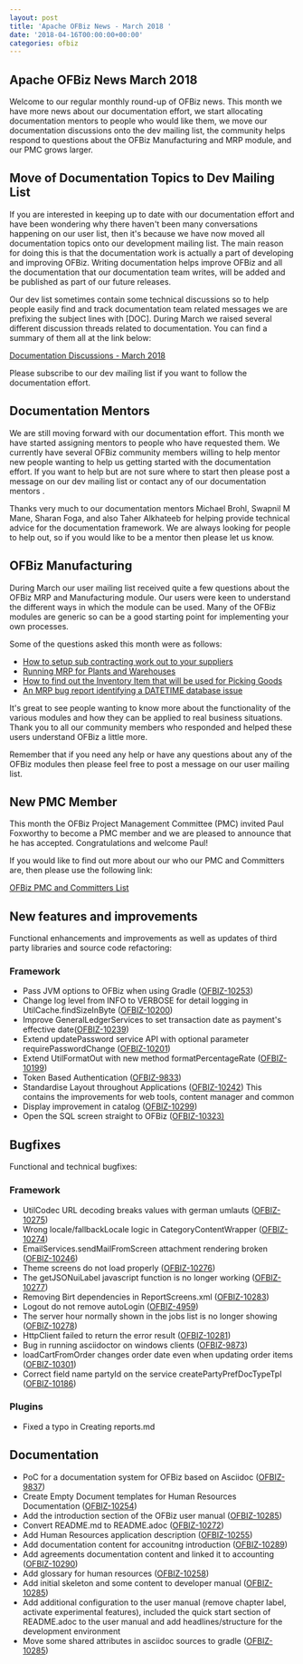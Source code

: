 ```yaml
---
layout: post
title: 'Apache OFBiz News - March 2018 '
date: '2018-04-16T00:00:00+00:00'
categories: ofbiz
---
```

<h2>Apache OFBiz News March 2018 </h2>
Welcome to our regular monthly round-up of OFBiz news.
This month we have more news about our documentation effort, we start allocating documentation mentors to people who would like them, we move our documentation discussions onto the dev mailing list, the community helps respond to questions about the OFBiz Manufacturing and MRP module, and our PMC grows larger.
<!--more--> 
<h2>Move of Documentation Topics to Dev Mailing List</h2><p>If you are interested in keeping up to date with our documentation effort and have been wondering why there haven't been many conversations happening on our user list, then it's because we have now moved all documentation topics onto our development mailing list. The main reason for doing this is that the documentation work is actually a part of developing and improving OFBiz. Writing documentation helps improve OFBiz and all the documentation that our documentation team writes, will be added and be published as part of our future releases.</p><p>Our dev list sometimes contain some technical discussions so to help people easily find and track documentation team related messages we are prefixing the subject lines with [DOC]. During March we raised several different discussion threads related to documentation. You can find a summary of them all at the link below:</p><a href="https://s.apache.org/vPSE" target="_blank" rel="noopener">Documentation Discussions - March 2018 </a> <p>Please subscribe to our dev mailing list if you want to follow the documentation effort.</p>
<h2>Documentation Mentors</h2><p>We are still moving forward with our documentation effort. This month we have started assigning mentors to people who have requested them. We currently have several OFBiz community members willing to help mentor new people wanting to help us getting started with the documentation effort. If you want to help but are not sure where to start then please post a message on our dev mailing list or contact any of our documentation mentors .</p>
<p>Thanks very much to our documentation mentors Michael  Brohl, Swapnil M Mane, Sharan Foga, and also Taher Alkhateeb for helping provide technical advice for the documentation framework. We are always looking for people to help out, so if you would like to be a mentor then please let us know.</p> 
<h2>OFBiz Manufacturing</h2><p>During March our user mailing list received quite a few questions about the OFBiz MRP and Manufacturing module. Our users were keen to understand the different ways in which the module can be used. Many of the OFBiz modules are generic so can be a good starting point for implementing your own processes.</p><p>Some of the questions asked this month were as follows:</p><ul><li><a href="https://s.apache.org/mESH" target="_blank" rel="noopener">How to setup sub contracting work out to your suppliers </a> </li><li><a href="https://s.apache.org/UMiY" target="_blank" rel="noopener">Running MRP for Plants and Warehouses </a></li><li><a href="https://s.apache.org/4KXX" target="_blank" rel="noopener">How to find out the Inventory Item that will be used for Picking Goods </a></li><li><a href="https://s.apache.org/wjDJ" target="_blank" rel="noopener">An MRP bug report identifying a DATETIME database issue </a></li></ul><p>It's great to see people wanting to know more about the functionality of the various modules and how they can be applied to real business situations. Thank you to all our community members who responded and helped these users understand OFBiz a little more.</p><p>Remember that if you need any help or have any questions about any of the OFBiz modules then please feel free to post a message on our user mailing list.</p>
<h2>New PMC Member</h2><p>This month the OFBiz Project Management Committee (PMC) invited Paul Foxworthy to become a PMC member and we are pleased to announce that he has accepted. Congratulations and welcome Paul!</p><p>If you would like to find out more about our who our PMC and Committers are, then please use the following link:</p><a href="https://s.apache.org/9eYw" target="_blank" rel="noopener">OFBiz PMC and Committers List </a>
<h2>New features and improvements</h2>
Functional enhancements and improvements as well as updates of third party libraries and source code refactoring:
<h3>Framework</h3>
<ul>
 	<li>Pass JVM options to OFBiz when using Gradle (<a href="https://issues.apache.org/jira/browse/OFBIZ-10253">OFBIZ-10253</a>)</li>
 	<li>Change log level from INFO to VERBOSE for detail logging in UtilCache.findSizeInByte (<a href="https://issues.apache.org/jira/browse/OFBIZ-10200">OFBIZ-10200</a>)</li>
 	<li>Improve GeneralLedgerServices to set transaction date as payment's effective date(<a href="https://issues.apache.org/jira/browse/OFBIZ-10239">OFBIZ-10239</a>)</li>
 	<li>Extend updatePassword service API with optional parameter requirePasswordChange (<a href="https://issues.apache.org/jira/browse/OFBIZ-10201">OFBIZ-10201</a>)</li>
 	<li>Extend UtilFormatOut with new method formatPercentageRate (<a href="https://issues.apache.org/jira/browse/OFBIZ-10199">OFBIZ-10199</a>)</li>
 	<li>Token Based Authentication (<a href="https://issues.apache.org/jira/browse/OFBIZ-9833">OFBIZ-9833</a>)</li>
 	<li>Standardise Layout throughout Applications (<a href="https://issues.apache.org/jira/browse/OFBIZ-10242">OFBIZ-10242</a>)
This contains the improvements for web tools, content manager and common</li>
 	<li>Display improvement in catalog (<a href="https://issues.apache.org/jira/browse/OFBIZ-10299">OFBIZ-10299</a>)</li>
 	<li>Open the SQL screen straight to OFBiz (<a href="https://issues.apache.org/jira/browse/OFBIZ-10323">OFBIZ-10323)</a></li>
</ul>

<h2>Bugfixes</h2>
Functional and technical bugfixes:
<h3>Framework</h3>
<ul>
 	<li>UtilCodec URL decoding breaks values with german umlauts (<a href="https://issues.apache.org/jira/browse/OFBIZ-10275">OFBIZ-10275</a>)</li>
 	<li>Wrong locale/fallbackLocale logic in CategoryContentWrapper (<a href="https://issues.apache.org/jira/browse/OFBIZ-10274">OFBIZ-10274</a>)</li>
 	<li>EmailServices.sendMailFromScreen attachment rendering broken (<a href="https://issues.apache.org/jira/browse/OFBIZ-10246">OFBIZ-10246</a>)</li>
 	<li>Theme screens do not load properly (<a href="https://issues.apache.org/jira/browse/OFBIZ-10276">OFBIZ-10276</a>)</li>
 	<li>The getJSONuiLabel javascript function is no longer working (<a href="https://issues.apache.org/jira/browse/OFBIZ-10277">OFBIZ-10277</a>)</li>
 	<li>Removing Birt dependencies in ReportScreens.xml (<a href="https://issues.apache.org/jira/browse/OFBIZ-10283">OFBIZ-10283</a>)</li>
 	<li>Logout do not remove autoLogin (<a href="https://issues.apache.org/jira/browse/OFBIZ-4959">OFBIZ-4959</a>)</li>
 	<li>The server hour normally shown in the jobs list is no longer showing (<a href="https://issues.apache.org/jira/browse/OFBIZ-10278">OFBIZ-10278</a>)</li>
 	<li>HttpClient failed to return the error result (<a href="https://issues.apache.org/jira/browse/OFBIZ-10281">OFBIZ-10281</a>)</li>
 	<li>Bug in running asciidoctor on windows clients (<a href="https://issues.apache.org/jira/browse/OFBIZ-9873">OFBIZ-9873</a>)</li>
 	<li>loadCartFromOrder changes order date even when updating order items (<a href="https://issues.apache.org/jira/browse/OFBIZ-10301">OFBIZ-10301</a>)</li>
 	<li>Correct field name partyId on the service createPartyPrefDocTypeTpl (<a href="https://issues.apache.org/jira/browse/OFBIZ-10186">OFBIZ-10186</a>)</li>
</ul>
<h3>Plugins</h3>
<ul>
 	<li>Fixed a typo in Creating reports.md</li>
</ul>
<h2>Documentation</h2>
<ul>
 	<li>PoC for a documentation system for OFBiz based on Asciidoc (<a href="https://issues.apache.org/jira/browse/OFBIZ-9837">OFBIZ-9837</a>)</li>
 	<li>Create Empty Document templates for Human Resources Documentation (<a href="https://issues.apache.org/jira/browse/OFBIZ-10254">OFBIZ-10254</a>)</li>
 	<li>Add the introduction section of the OFBiz user manual (<a href="https://issues.apache.org/jira/browse/OFBIZ-10285">OFBIZ-10285</a>)</li>
 	<li>Convert README.md to README.adoc (<a href="https://issues.apache.org/jira/browse/OFBIZ-10272">OFBIZ-10272</a>)</li>
 	<li>Add Human Resources application description (<a href="https://issues.apache.org/jira/browse/OFBIZ-10255">OFBIZ-10255</a>)</li>
 	<li>Add documentation content for accounitng introduction (<a href="https://issues.apache.org/jira/browse/OFBIZ-10289">OFBIZ-10289</a>)</li>
 	<li>Add agreements documentation content and linked it to accounting (<a href="https://issues.apache.org/jira/browse/OFBIZ-10290">OFBIZ-10290</a>)</li>
 	<li>Add glossary for human resources (<a href="https://issues.apache.org/jira/browse/OFBIZ-10258">OFBIZ-10258</a>)</li>
 	<li>Add initial skeleton and some content to developer manual (<a href="https://issues.apache.org/jira/browse/OFBIZ-10285">OFBIZ-10285</a>)</li>
 	<li>Add additional configuration to the user manual (remove chapter label, activate experimental features), included the quick start section of README.adoc to the user manual and add headlines/structure for the development environment</li>
 	<li>Move some shared attributes in asciidoc sources to gradle (<a href="https://issues.apache.org/jira/browse/OFBIZ-10285">OFBIZ-10285</a>)</li>
</ul>
